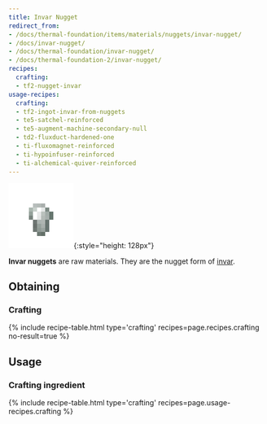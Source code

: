```yaml
---
title: Invar Nugget
redirect_from:
- /docs/thermal-foundation/items/materials/nuggets/invar-nugget/
- /docs/invar-nugget/
- /docs/thermal-foundation/invar-nugget/
- /docs/thermal-foundation-2/invar-nugget/
recipes:
  crafting:
  - tf2-nugget-invar
usage-recipes:
  crafting:
  - tf2-ingot-invar-from-nuggets
  - te5-satchel-reinforced
  - te5-augment-machine-secondary-null
  - td2-fluxduct-hardened-one
  - ti-fluxomagnet-reinforced
  - ti-hypoinfuser-reinforced
  - ti-alchemical-quiver-reinforced
---
```


![Invar nugget](/assets/images/thermal-foundation-2/nugget-invar.png){:style="height: 128px"}


**Invar nuggets** are raw materials. They are the nugget form of
[invar](/docs/1.12/thermal-foundation-2/invar-ingot/).


Obtaining
---------

### Crafting
{% include recipe-table.html type='crafting' recipes=page.recipes.crafting no-result=true %}


Usage
-----

### Crafting ingredient
{% include recipe-table.html type='crafting' recipes=page.usage-recipes.crafting %}
